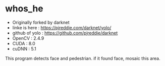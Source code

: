 # whos_he
- Originally forked by darknet
- linke is here : https://pjreddie.com/darknet/yolo/
- github of yolo : https://github.com/pjreddie/darknet
- OpenCV : 2.4.9
- CUDA : 8.0
- cuDNN : 5.1

This program detects face and pedestrian. if it found face, mosaic this area.
